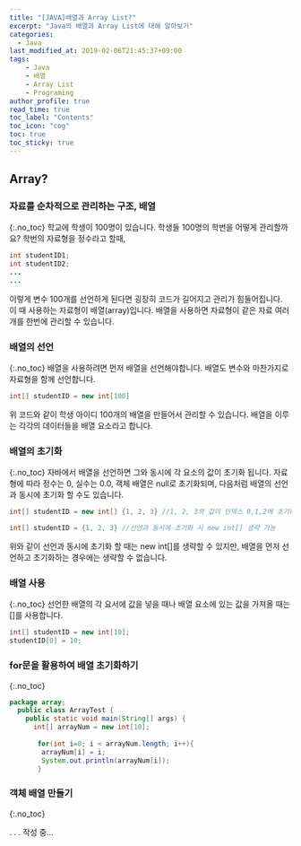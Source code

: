 ```yaml
---
title: "[JAVA]배열과 Array List?"
excerpt: "Java의 배열과 Array List에 대해 알아보기"
categories: 
  - Java
last_modified_at: 2019-02-06T21:45:37+09:00
tags: 
    - Java
    - 배열
    - Array List
    - Programing
author_profile: true
read_time: true
toc_label: "Contents" 
toc_icon: "cog" 
toc: true
toc_sticky: true
---
```


## Array?

### 자료를 순차적으로 관리하는 구조, 배열
{:.no_toc}
학교에 학생이 100명이 있습니다. 학생들 100명의 학번을 어떻게 관리할까요? 학번의 자료형을 정수라고 할때, 
```java
int studentID1;
int studentID2;
...
...
```
이렇게 변수 100개를 선언하게 된다면 굉장히 코드가 길어지고 관리가 힘들어집니다. 이 때 사용하는 자료형이 배열(array)입니다.
배열을 사용하면 자료형이 같은 자료 여러개를 한번에 관리할 수 있습니다.

### 배열의 선언
{:.no_toc}
배열을 사용하려면 먼저 배열을 선언해야합니다. 배열도 변수와 마찬가지로 자료형을 함께 선언합니다.

```java
int[] studentID = new int[100]
```
위 코드와 같이 학생 아이디 100개의 배열을 만들어서 관리할 수 있습니다. 배열을 이루는 각각의 데이터들을 배열 요소라고 합니다.

### 배열의 초기화
{:.no_toc}
자바에서 배열을 선언하면 그와 동시에 각 요소의 값이 초기화 됩니다. 자료형에 따라 정수는 0, 실수는 0.0, 객체 배열은 null로 초기화되며,
다음처럼 배열의 선언과 동시에 초기화 할 수도 있습니다.
```java
int[] studentID = new int[] {1, 2, 3} //1, 2, 3의 값이 인덱스 0,1,2에 초기화, 배열의 갯수는 입력하지 않음

int[] studentID = {1, 2, 3} //선언과 동시에 초기화 시 new int[] 생략 가능
```
위와 같이 선언과 동시에 초기화 할 때는 new int[]를 생략할 수 있지만, 배열을 먼저 선언하고 초기화하는 경우에는 생략할 수 없습니다.


### 배열 사용
{:.no_toc}
선언한 배열의 각 요서에 값을 넣을 때나 배열 요소에 있는 값을 가져올 때는 []를 사용합니다.
```java
int[] studentID = new int[10];
studentID[0] = 10;
```

### for문을 활용하여 배열 초기화하기
{:.no_toc}

```java
package array;
  public class ArrayTest {
    public static void main(String[] args) {
      int[] arrayNum = new int[10];
      
       for(int i=0; i < arrayNum.length; i++){
        arrayNum[i] = i;
        System.out.println(arrayNum[i]);
       }
```

### 객체 배열 만들기
{:.no_toc}

.
.
.
작성 중...
